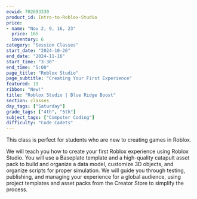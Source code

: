```yaml
---
ecwid: 702693330
product_id: Intro-to-Roblox-Studio
price:
- name: "Nov 2, 9, 16, 23"
  price: 165
  inventory: 6
category: "Session Classes"
start_date: "2024-10-26"
end_date: "2024-11-16"
start_time: "3:30"
end_time: "5:00"
page_title: "Roblox Studio"
page_subtitle: "Creating Your First Experience"
featured: 19
ribbon: "New!"
title: "Roblox Studio | Blue Ridge Boost"
section: classes
day_tags: ["Saturday"]
grade_tags: ["4th", "5th"]
subject_tags: ["Computer Coding"]
difficulty: "Code Cadets"
---
```

<p>This class is perfect for students who are new to creating games in Roblox. </p><p>We will teach you how to create your first Roblox experience using Roblox Studio. You will use a Baseplate template and a high-quality catapult asset pack to build and organize a data model, customize 3D objects, and organize scripts for proper simulation. We will guide you through testing, publishing, and managing your experience for a global audience, using project templates and asset packs from the Creator Store to simplify the process.</p>
